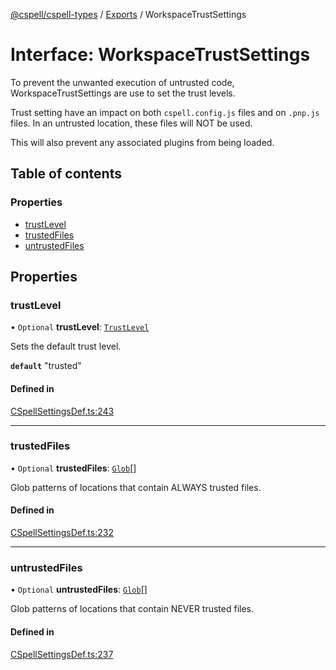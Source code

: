 [@cspell/cspell-types](../README.md) / [Exports](../modules.md) / WorkspaceTrustSettings

# Interface: WorkspaceTrustSettings

To prevent the unwanted execution of untrusted code, WorkspaceTrustSettings
are use to set the trust levels.

Trust setting have an impact on both `cspell.config.js` files and on `.pnp.js` files.
In an untrusted location, these files will NOT be used.

This will also prevent any associated plugins from being loaded.

## Table of contents

### Properties

- [trustLevel](WorkspaceTrustSettings.md#trustlevel)
- [trustedFiles](WorkspaceTrustSettings.md#trustedfiles)
- [untrustedFiles](WorkspaceTrustSettings.md#untrustedfiles)

## Properties

### trustLevel

• `Optional` **trustLevel**: [`TrustLevel`](../modules.md#trustlevel)

Sets the default trust level.

**`default`** "trusted"

#### Defined in

[CSpellSettingsDef.ts:243](https://github.com/streetsidesoftware/cspell/blob/8c8dfb70/packages/cspell-types/src/CSpellSettingsDef.ts#L243)

___

### trustedFiles

• `Optional` **trustedFiles**: [`Glob`](../modules.md#glob)[]

Glob patterns of locations that contain ALWAYS trusted files.

#### Defined in

[CSpellSettingsDef.ts:232](https://github.com/streetsidesoftware/cspell/blob/8c8dfb70/packages/cspell-types/src/CSpellSettingsDef.ts#L232)

___

### untrustedFiles

• `Optional` **untrustedFiles**: [`Glob`](../modules.md#glob)[]

Glob patterns of locations that contain NEVER trusted files.

#### Defined in

[CSpellSettingsDef.ts:237](https://github.com/streetsidesoftware/cspell/blob/8c8dfb70/packages/cspell-types/src/CSpellSettingsDef.ts#L237)
